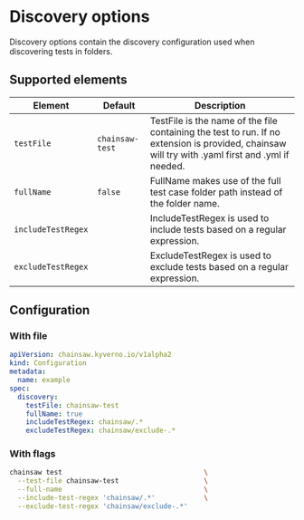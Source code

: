# Discovery options

Discovery options contain the discovery configuration used when discovering tests in folders.

## Supported elements

| Element | Default | Description |
|---|---|---|
| `testFile` | `chainsaw-test` | TestFile is the name of the file containing the test to run. If no extension is provided, chainsaw will try with .yaml first and .yml if needed. |
| `fullName` | `false` | FullName makes use of the full test case folder path instead of the folder name. |
| `includeTestRegex` |  | IncludeTestRegex is used to include tests based on a regular expression. |
| `excludeTestRegex` |  | ExcludeTestRegex is used to exclude tests based on a regular expression. |

## Configuration

### With file

```yaml
apiVersion: chainsaw.kyverno.io/v1alpha2
kind: Configuration
metadata:
  name: example
spec:
  discovery:
    testFile: chainsaw-test
    fullName: true
    includeTestRegex: chainsaw/.*
    excludeTestRegex: chainsaw/exclude-.*
```

### With flags

```bash
chainsaw test                                   \
  --test-file chainsaw-test                     \
  --full-name                                   \
  --include-test-regex 'chainsaw/.*'            \
  --exclude-test-regex 'chainsaw/exclude-.*'
```
